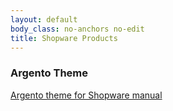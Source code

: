 ```yaml
---
layout: default
body_class: no-anchors no-edit
title: Shopware Products
---
```


### Argento Theme

[Argento theme for Shopware manual](argento)
